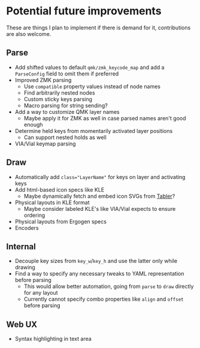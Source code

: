 # Potential future improvements

These are things I plan to implement if there is demand for it, contributions are also welcome.

## Parse

- Add shifted values to default `qmk/zmk_keycode_map` and add a `ParseConfig` field
  to omit them if preferred
- Improved ZMK parsing
  - Use `compatible` property values instead of node names
  - Find arbitrarily nested nodes
  - Custom sticky keys parsing
  - Macro parsing for string sending?
- Add a way to customize QMK layer names
  - Maybe apply it for ZMK as well in case parsed names aren't good enough
- Determine held keys from momentarily activated layer positions
  - Can support nested holds as well
- VIA/Vial keymap parsing

## Draw

- Automatically add `class="LayerName"` for keys on layer and activating keys
- Add html-based icon specs like KLE
  - Maybe dynamically fetch and embed icon SVGs from [Tabler](https://tablericons.com/)?
- Physical layouts in KLE format
  - Maybe consider labeled KLE's like VIA/Vial expects to ensure ordering
- Physical layouts from Ergogen specs
- Encoders

## Internal

- Decouple key sizes from `key_w`/`key_h` and use the latter only while drawing
- Find a way to specify any necessary tweaks to YAML representation before parsing
  - This would allow better automation, going from `parse` to `draw` directly for any layout
  - Currently cannot specify combo properties like `align` and `offset` before parsing

## Web UX

- Syntax highlighting in text area
